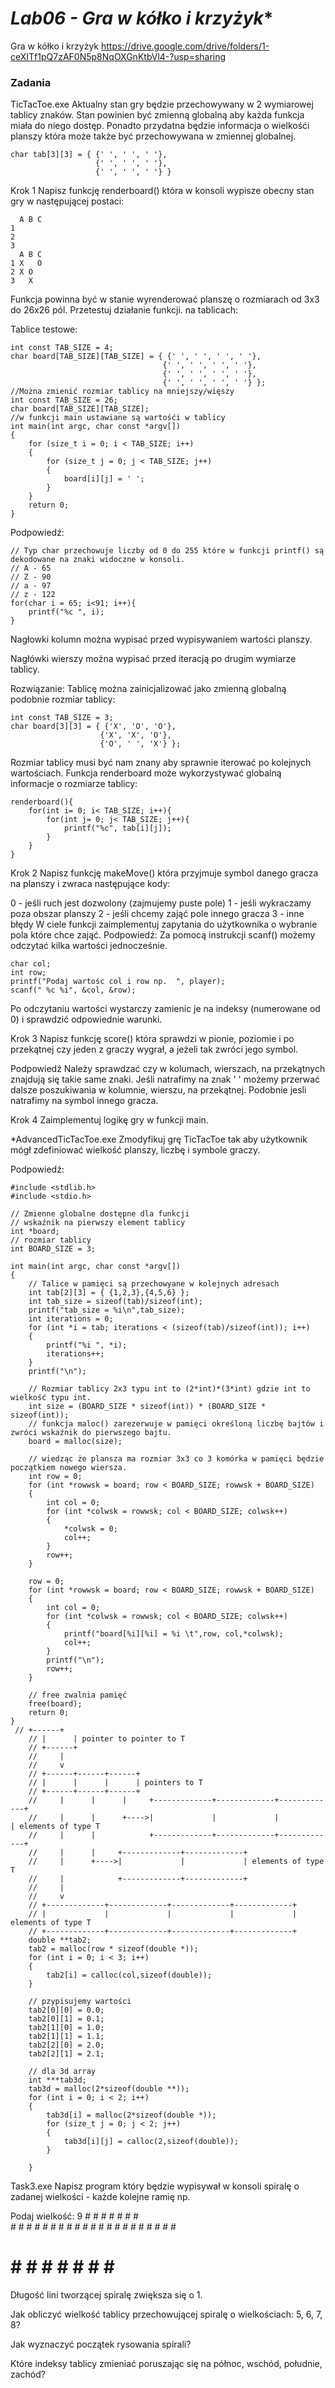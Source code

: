 # *Lab06 - Gra w kółko i krzyżyk**

Gra w kółko i krzyżyk https://drive.google.com/drive/folders/1-ceXITf1pQ7zAF0N5p8NqOXGnKtbVl4-?usp=sharing

### **Zadania**

TicTacToe.exe
Aktualny stan gry będzie przechowywany w 2 wymiarowej tablicy znaków. Stan powinien być zmienną globalną aby każda funkcja miała do niego dostęp. Ponadto przydatna będzie informacja o wielkośći planszy która może także być przechowywana w zmiennej globalnej.
```
char tab[3][3] = { {' ', ' ', ' '},
                   {' ', ' ', ' '},
                   {' ', ' ', ' '} }
```

Krok 1
Napisz funkcję renderboard() która w konsoli wypisze obecny stan gry w następującej postaci:
```
  A B C
1   
2   
3   
  A B C
1 X   O
2 X O
3   X
```

Funkcja powinna być w stanie wyrenderować planszę o rozmiarach od 3x3 do 26x26 pól. Przetestuj działanie funkcji. na tablicach:

Tablice testowe:
```
int const TAB_SIZE = 4;
char board[TAB_SIZE][TAB_SIZE] = { {' ', ' ', ' ', ' '},
                                  {' ', ' ', ' ', ' '},
                                  {' ', ' ', ' ', ' '},
                                  {' ', ' ', ' ', ' '} };
//Można zmienić rozmiar tablicy na mniejszy/więszy
int const TAB_SIZE = 26;
char board[TAB_SIZE][TAB_SIZE];
//w funkcji main ustawiane są wartośći w tablicy
int main(int argc, char const *argv[])
{
    for (size_t i = 0; i < TAB_SIZE; i++)
    {
        for (size_t j = 0; j < TAB_SIZE; j++)
        {
            board[i][j] = ' ';
        }
    }
    return 0;
}
```
Podpowiedź:
```
// Typ char przechowuje liczby od 0 do 255 które w funkcji printf() są dekodowane na znaki widoczne w konsoli.
// A - 65
// Z - 90
// a - 97
// z - 122
for(char i = 65; i<91; i++){
    printf("%c ", i);
}
```
Nagłowki kolumn można wypisać przed wypisywaniem wartości planszy.

Nagłówki wierszy można wypisać przed iteracją po drugim wymiarze tablicy.

Rozwiązanie:
Tablicę można zainicjalizować jako zmienną globalną podobnie rozmiar tablicy:
```
int const TAB_SIZE = 3;
char board[3][3] = { {'X', 'O', 'O'},
                    {'X', 'X', 'O'},
                    {'O', ' ', 'X'} };
```

Rozmiar tablicy musi być nam znany aby sprawnie iterować po kolejnych wartościach. Funkcja renderboard może wykorzystywać globalną informacje o rozmiarze tablicy:
```
renderboard(){
    for(int i= 0; i< TAB_SIZE; i++){
        for(int j= 0; j< TAB_SIZE; j++){
            printf("%c", tab[i][j]);
        }
    }
}
```
Krok 2
Napisz funkcję makeMove() która przyjmuje symbol danego gracza na planszy i zwraca następujące kody:

0 - jeśli ruch jest dozwolony (zajmujemy puste pole)
1 - jeśli wykraczamy poza obszar planszy
2 - jeśli chcemy zająć pole innego gracza
3 - inne błędy W ciele funkcji zaimplementuj zapytania do użytkownika o wybranie pola które chce zająć.
Podpowiedź:
Za pomocą instrukcji scanf() możemy odczytać kilka wartości jednocześnie.
```
char col;
int row;
printf("Podaj wartośc col i row np.  ", player);
scanf(" %c %i", &col, &row);
```
Po odczytaniu wartości wystarczy zamienic je na indeksy (numerowane od 0) i sprawdzić odpowiednie warunki.

Krok 3
Napisz funkcję score() która sprawdzi w pionie, poziomie i po przekątnej czy jeden z graczy wygrał, a jeżeli tak zwróci jego symbol.

Podpowiedź
Należy sprawdzać czy w kolumach, wierszach, na przekątnych znajdują się takie same znaki. Jeśli natrafimy na znak ' ' możemy przerwać dalsze poszukiwania w kolumnie, wierszu, na przekątnej. Podobnie jesli natrafimy na symbol innego gracza.

Krok 4
Zaimplementuj logikę gry w funkcji main.

*AdvancedTicTacToe.exe
Zmodyfikuj grę TicTacToe tak aby użytkownik mógł zdefiniować wielkość planszy, liczbę i symbole graczy.

Podpowiedź:
```
#include <stdlib.h>
#include <stdio.h>

// Zmienne globalne dostępne dla funkcji
// wskaźnik na pierwszy element tablicy
int *board;
// rozmiar tablicy
int BOARD_SIZE = 3;

int main(int argc, char const *argv[])
{
    // Talice w pamięci są przechowyane w kolejnych adresach
    int tab[2][3] = { {1,2,3},{4,5,6} };
    int tab_size = sizeof(tab)/sizeof(int);
    printf("tab_size = %i\n",tab_size);
    int iterations = 0;
    for (int *i = tab; iterations < (sizeof(tab)/sizeof(int)); i++)
    {
        printf("%i ", *i);
        iterations++;
    }
    printf("\n");

    // Rozmiar tablicy 2x3 typu int to (2*int)*(3*int) gdzie int to wielkość typu int.
    int size = (BOARD_SIZE * sizeof(int)) * (BOARD_SIZE * sizeof(int));
    // funkcja maloc() zarezerwuje w pamięci określoną liczbę bajtów i zwróci wskaźnik do pierwszego bajtu.
    board = malloc(size);
    
    // wiedząc że plansza ma rozmiar 3x3 co 3 komórka w pamięci będzie początkiem nowego wiersza.
    int row = 0;
    for (int *rowwsk = board; row < BOARD_SIZE; rowwsk + BOARD_SIZE)
    {
        int col = 0;
        for (int *colwsk = rowwsk; col < BOARD_SIZE; colwsk++)
        {
            *colwsk = 0;
            col++;
        }
        row++;
    }

    row = 0;
    for (int *rowwsk = board; row < BOARD_SIZE; rowwsk + BOARD_SIZE)
    {
        int col = 0;
        for (int *colwsk = rowwsk; col < BOARD_SIZE; colwsk++)
        {
            printf("board[%i][%i] = %i \t",row, col,*colwsk);
            col++;
        }
        printf("\n");
        row++;
    }

    // free zwalnia pamięć
    free(board);
    return 0;
}
 // +------+
    // |      | pointer to pointer to T 
    // +------+
    //     |
    //     v
    // +------+------+------+
    // |      |      |      | pointers to T 
    // +------+------+------+
    //     |      |      |     +-------------+-------------+-------------+
    //     |      |      +---->|             |             |             | elements of type T
    //     |      |            +-------------+-------------+-------------+ 
    //     |      |     +-------------+-------------+
    //     |      +---->|             |             | elements of type T
    //     |            +-------------+-------------+ 
    //     |
    //     v
    // +-------------+-------------+-------------+-------------+
    // |             |             |             |             | elements of type T
    // +-------------+-------------+-------------+-------------+ 
    double **tab2;
    tab2 = malloc(row * sizeof(double *));
    for (int i = 0; i < 3; i++)
    {
        tab2[i] = calloc(col,sizeof(double));
    }

    // pzypisujemy wartości
    tab2[0][0] = 0.0;
    tab2[0][1] = 0.1;
    tab2[1][0] = 1.0;
    tab2[1][1] = 1.1;
    tab2[2][0] = 2.0;
    tab2[2][1] = 2.1;

    // dla 3d array
    int ***tab3d;
    tab3d = malloc(2*sizeof(double **));
    for (int i = 0; i < 2; i++)
    {
        tab3d[i] = malloc(2*sizeof(double *));
        for (size_t j = 0; j < 2; j++)
        {
            tab3d[i][j] = calloc(2,sizeof(double));
        }
        
    }
```

Task3.exe
Napisz program który będzie wypisywał w konsoli spiralę o zadanej wielkości - każde kolejne ramię np.

Podaj wielkość: 9
    # # # # # # #               
    #           #
    #   # # #   #
    #   #   #   #
    #       #   #
    # # # # #   #
                #
# # # # # # # # #
Długość lini tworzącej spiralę zwiększa się o 1.

Jak obliczyć wielkość tablicy przechowującej spiralę o wielkościach: 5, 6, 7, 8?

Jak wyznaczyć początek rysowania spirali?

Które indeksy tablicy zmieniać poruszając się na północ, wschód, południe, zachód?
